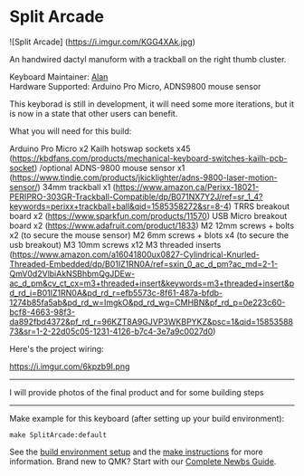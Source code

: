 # Split Arcade

![Split Arcade] (https://i.imgur.com/KGG4XAk.jpg)

An handwired dactyl manuform with a trackball on the right thumb cluster.

Keyboard Maintainer: [Alan](https://github.com/sbabborello)  
Hardware Supported: Arduino Pro Micro, ADNS9800 mouse sensor 


This keyborad is still in development, it will need some more iterations, but it is now in a state that other users can benefit.

What you will need for this build:

Arduino Pro Micro x2
Kailh hotswap sockets x45 (https://kbdfans.com/products/mechanical-keyboard-switches-kailh-pcb-socket) /optional
ADNS-9800 mouse sensor x1 (https://www.tindie.com/products/jkicklighter/adns-9800-laser-motion-sensor/)
34mm trackball x1 (https://www.amazon.ca/Perixx-18021-PERIPRO-303GR-Trackball-Compatible/dp/B071NX7Y2J/ref=sr_1_4?keywords=perixx+trackball+ball&qid=1585358272&sr=8-4)
TRRS breakout board x2 (https://www.sparkfun.com/products/11570)
USB Micro breakout board x2 (https://www.adafruit.com/product/1833)
M2 12mm screws + bolts x2 (to secure the mouse sensor)
M2 6mm screws + blots x4 (to secure the usb breakout)
M3 10mm screws x12
M3 threaded inserts (https://www.amazon.com/a16041800ux0827-Cylindrical-Knurled-Threaded-Embedded/dp/B01IZ1RN0A/ref=sxin_0_ac_d_pm?ac_md=2-1-QmV0d2VlbiAkNSBhbmQgJDEw-ac_d_pm&cv_ct_cx=m3+threaded+insert&keywords=m3+threaded+insert&pd_rd_i=B01IZ1RN0A&pd_rd_r=efb5573c-8f61-487a-bfdb-1274b85fa5ab&pd_rd_w=ImgkO&pd_rd_wg=CMHBN&pf_rd_p=0e223c60-bcf8-4663-98f3-da892fbd4372&pf_rd_r=96KZT8A9GJVP3WKBPYKZ&psc=1&qid=1585358873&sr=1-2-22d05c05-1231-4126-b7c4-3e7a9c0027d0)



Here's the project wiring:

https://i.imgur.com/6kpzb9I.png



------

I will provide photos of the final product and for some building steps

-----

Make example for this keyboard (after setting up your build environment):

    make SplitArcade:default

See the [build environment setup](https://docs.qmk.fm/#/getting_started_build_tools) and the [make instructions](https://docs.qmk.fm/#/getting_started_make_guide) for more information. Brand new to QMK? Start with our [Complete Newbs Guide](https://docs.qmk.fm/#/newbs).
